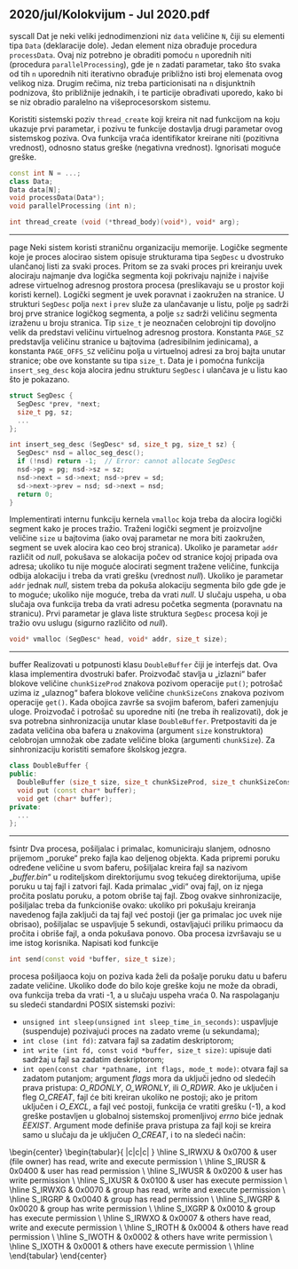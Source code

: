 2020/jul/Kolokvijum - Jul 2020.pdf
--------------------------------------------------------------------------------
syscall
Dat je neki veliki jednodimenzioni niz `data` veličine `N`, čiji su elementi tipa `Data` (deklaracije
dole). Jedan element niza obrađuje procedura `processData`. Ovaj niz potrebno je obraditi
pomoću `n` uporednih niti (procedura `parallelProcessing`), gde je `n` zadati parametar, tako
što svaka od tih `n` uporednih niti iterativno obrađuje približno isti broj elemenata ovog
velikog niza. Drugim rečima, niz treba particionisati na `n` disjunktnih podnizova, što
približnije jednakih, i te particije obrađivati uporedo, kako bi se niz obradio paralelno na
višeprocesorskom sistemu.

Koristiti sistemski poziv `thread_create` koji kreira nit nad funkcijom na koju ukazuje prvi
parametar, i pozivu te funkcije dostavlja drugi parametar ovog sistemskog poziva. Ova
funkcija vraća identifikator kreirane niti (pozitivna vrednost), odnosno status greške
(negativna vrednost). Ignorisati moguće greške.
```cpp
const int N = ...;
class Data;
Data data[N];
void processData(Data*);
void parallelProcessing (int n);

int thread_create (void (*thread_body)(void*), void* arg);
```

--------------------------------------------------------------------------------
page
Neki sistem koristi straničnu organizaciju memorije. Logičke segmente koje je proces
alocirao sistem opisuje strukturama tipa `SegDesc` u dvostruko ulančanoj listi za svaki proces.
Pritom se za svaki proces pri kreiranju uvek alociraju najmanje dva logička segmenta koji
pokrivaju najniže i najviše adrese virtuelnog adresnog prostora procesa (preslikavaju se u
prostor koji koristi kernel). Logički segment je uvek poravnat i zaokružen na stranice. U
strukturi `SegDesc` polja `next` i `prev` služe za ulančavanje u listu, polje `pg` sadrži broj prve
stranice logičkog segmenta, a polje `sz` sadrži veličinu segmenta izraženu u broju stranica. Tip
`size_t` je neoznačen celobrojni tip dovoljno velik da predstavi veličinu virtuelnog adresnog
prostora. Konstanta `PAGE_SZ` predstavlja veličinu stranice u bajtovima (adresibilnim
jedinicama), a konstanta `PAGE_OFFS_SZ` veličinu polja u virtuelnoj adresi za broj bajta unutar
stranice;  obe ove konstante su tipa `size_t`. Data je i pomoćna funkcija `insert_seg_desc`
koja alocira jednu strukturu `SegDesc` i ulančava je u listu kao što je pokazano.
```cpp
struct SegDesc {
  SegDesc *prev, *next;
  size_t pg, sz;
  ...
};

int insert_seg_desc (SegDesc* sd, size_t pg, size_t sz) {
  SegDesc* nsd = alloc_seg_desc();
  if (!nsd) return -1;  // Error: cannot allocate SegDesc
  nsd->pg = pg; nsd->sz = sz;
  nsd->next = sd->next; nsd->prev = sd;
  sd->next->prev = nsd; sd->next = nsd;
  return 0;
}
```
Implementirati internu funkciju kernela `vmalloc` koja treba da alocira logički segment kako je
proces tražio. Traženi logički segment je proizvoljne veličine `size` u bajtovima (iako ovaj
parametar ne mora biti zaokružen, segment se uvek alocira kao ceo broj stranica). Ukoliko je
parametar `addr` različit od *null*, pokušava se alokacija počev od stranice kojoj pripada ova
adresa; ukoliko tu nije moguće alocirati segment tražene veličine, funkcija odbija alokaciju i
treba da vrati grešku (vrednost *null*). Ukoliko je parametar `addr` jednak *null*, sistem treba da
pokuša alokaciju segmenta bilo gde gde je to moguće; ukoliko nije moguće, treba da vrati
*null*. U slučaju uspeha, u oba slučaja ova funkcija treba da vrati adresu početka segmenta
(poravnatu na stranicu). Prvi parametar je glava liste struktura `SegDesc` procesa koji je tražio
ovu uslugu (sigurno različito od *null*).
```cpp
void* vmalloc (SegDesc* head, void* addr, size_t size);
```

--------------------------------------------------------------------------------
buffer
Realizovati u potpunosti klasu `DoubleBuffer` čiji je interfejs dat. Ova klasa implementira
dvostruki bafer. Proizvođač stavlja u „izlazni“  bafer blokove veličine `chunkSizeProd`
znakova pozivom operacije `put()`; potrošač uzima iz „ulaznog“  bafera blokove veličine
`chunkSizeCons` znakova pozivom operacije `get()`. Kada obojica završe sa svojim baferom,
baferi zamenjuju uloge. Proizvođač i potrošač su uporedne niti (ne treba ih realizovati), dok je
sva potrebna sinhronizacija unutar klase `DoubleBuffer`. Pretpostaviti da je zadata veličina
oba bafera u znakovima (argument `size` konstruktora) celobrojan umnožak obe zadate
veličine bloka (argumenti `chunkSize`). Za sinhronizaciju koristiti semafore školskog jezgra.
```cpp
class DoubleBuffer {
public:
  DoubleBuffer (size_t size, size_t chunkSizeProd, size_t chunkSizeCons);
  void put (const char* buffer);
  void get (char* buffer);
private:
  ...
};
```

--------------------------------------------------------------------------------
fsintr
Dva procesa, pošiljalac i primalac, komuniciraju slanjem, odnosno prijemom „poruke“ preko
fajla kao deljenog objekta. Kada pripremi poruku određene veličine u svom baferu, pošiljalac
kreira fajl sa nazivom „*buffer.bin*“ u roditeljskom direktorijumu svog tekućeg direktorijuma,
upiše poruku u taj fajl i zatvori fajl. Kada primalac „vidi“ ovaj fajl, on iz njega pročita poslatu
poruku, a potom obriše taj fajl. Zbog ovakve sinhronizacije, pošiljalac treba da funkcioniše
ovako: ukoliko pri pokušaju kreiranja navedenog fajla zaključi da taj fajl već postoji (jer ga
primalac joc uvek nije obrisao), pošiljalac se uspavljuje 5 sekundi, ostavljajući priliku
primaocu da pročita i obriše fajl, a onda pokušava ponovo. Oba procesa izvršavaju se u ime
istog korisnika. Napisati kod funkcije
```cpp
int send(const void *buffer, size_t size);
```
procesa pošiljaoca koju on poziva kada želi da pošalje poruku datu u baferu zadate veličine.
Ukoliko dođe do bilo koje greške koju ne može da obradi, ova funkcija treba da vrati -1, a u
slučaju uspeha vraća 0. Na raspolaganju su sledeći standardni POSIX sistemski pozivi:

- `unsigned int sleep(unsigned int sleep_time_in_seconds)`: uspavljuje (suspenduje) pozivajući proces na zadato vreme (u sekundama);
- `int close (int fd)`: zatvara fajl sa zadatim deskriptorom;
- `int write (int fd, const void *buffer, size_t size)`: upisuje dati sadržaj u fajl sa zadatim deskriptorom;
- `int open(const char *pathname, int flags, mode_t mode)`: otvara fajl sa zadatom putanjom; argument *flags* mora da uključi jedno od sledećih prava pristupa: *O_RDONLY*, *O_WRONLY*, ili *O_RDWR*. Ako je uključen i fleg *O_CREAT*, fajl će biti kreiran ukoliko ne postoji; ako je pritom uključen i *O_EXCL*, a fajl već postoji, funkcija će vratiti grešku (-1), a kod greške postavljen u globalnoj sistemskoj promenljivoj *errno* biće jednak *EEXIST*. Argument mode definiše prava pristupa za fajl koji se kreira samo u slučaju da je uključen *O_CREAT*, i to na sledeći način:

\begin{center}
\begin{tabular}{ |c|c|c| }
\hline
S\_IRWXU & 0x0700 & user (file owner) has read, write and execute permission \\
\hline
S\_IRUSR & 0x0400 & user has read permission \\
\hline
S\_IWUSR & 0x0200 & user has write permission \\
\hline
S\_IXUSR & 0x0100 & user has execute permission \\
\hline
S\_IRWXG & 0x0070 & group has read, write and execute permission \\
\hline
S\_IRGRP & 0x0040 & group has read permission \\
\hline
S\_IWGRP & 0x0020 & group has write permission \\
\hline
S\_IXGRP & 0x0010 & group has execute permission \\
\hline
S\_IRWXO & 0x0007 & others have read, write and execute permission \\
\hline
S\_IROTH & 0x0004 & others have read permission \\
\hline
S\_IWOTH & 0x0002 & others have write permission \\
\hline
S\_IXOTH & 0x0001 & others have execute permission \\
\hline
\end{tabular}
\end{center}
